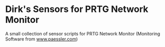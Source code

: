 # Dirk's Sensors for PRTG Network Monitor
A small collection of sensor scripts for PRTG Network Monitor (Monitoring Software from www.paessler.com)
